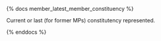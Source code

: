 {% docs member_latest_member_constituency %}

Current or last (for former MPs) constitutency represented.

{% enddocs %}
